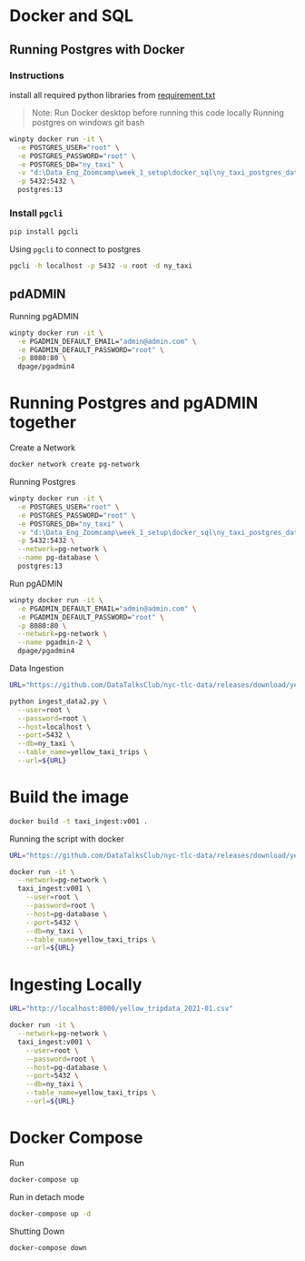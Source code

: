 # Docker and SQL

## Running Postgres with Docker

### Instructions
install all required python libraries from [requirement.txt](https://github.com/heaven-devoror/Data-Eng-Zoomcamp/tree/main/week_1_setup/docker_sql)

> Note: Run Docker desktop before running this code locally
Running postgres on windows git bash

```bash
winpty docker run -it \
  -e POSTGRES_USER="root" \
  -e POSTGRES_PASSWORD="root" \
  -e POSTGRES_DB="ny_taxi" \
  -v "d:\Data_Eng_Zoomcamp\week_1_setup\docker_sql\ny_taxi_postgres_data":/var/lib/postgresql/data \
  -p 5432:5432 \
  postgres:13
```
### Install `pgcli`
```bash
pip install pgcli
```

Using `pgcli` to connect to postgres
```bash
pgcli -h localhost -p 5432 -u root -d ny_taxi
```

## pdADMIN
Running pgADMIN
```bash
winpty docker run -it \
  -e PGADMIN_DEFAULT_EMAIL="admin@admin.com" \
  -e PGADMIN_DEFAULT_PASSWORD="root" \
  -p 8080:80 \
  dpage/pgadmin4
```

# Running Postgres and pgADMIN together
Create a Network
```bash
docker network create pg-network
```

Running Postgres
```bash
winpty docker run -it \
  -e POSTGRES_USER="root" \
  -e POSTGRES_PASSWORD="root" \
  -e POSTGRES_DB="ny_taxi" \
  -v "d:\Data_Eng_Zoomcamp\week_1_setup\docker_sql\ny_taxi_postgres_data":/var/lib/postgresql/data \
  -p 5432:5432 \
  --network=pg-network \
  --name pg-database \
  postgres:13
```
Run pgADMIN
```bash
winpty docker run -it \
  -e PGADMIN_DEFAULT_EMAIL="admin@admin.com" \
  -e PGADMIN_DEFAULT_PASSWORD="root" \
  -p 8080:80 \
  --network=pg-network \
  --name pgadmin-2 \
  dpage/pgadmin4
```

Data Ingestion
```bash
URL="https://github.com/DataTalksClub/nyc-tlc-data/releases/download/yellow/yellow_tripdata_2021-01.csv.gz"

python ingest_data2.py \
  --user=root \
  --password=root \
  --host=localhost \
  --port=5432 \
  --db=ny_taxi \
  --table_name=yellow_taxi_trips \
  --url=${URL}
```
# Build the image
```bash
docker build -t taxi_ingest:v001 .
```

Running the script with docker
```bash
URL="https://github.com/DataTalksClub/nyc-tlc-data/releases/download/yellow/yellow_tripdata_2021-01.csv.gz"

docker run -it \
  --network=pg-network \
  taxi_ingest:v001 \
    --user=root \
    --password=root \
    --host=pg-database \
    --port=5432 \
    --db=ny_taxi \
    --table_name=yellow_taxi_trips \
    --url=${URL}
```
# Ingesting Locally
```bash
URL="http://localhost:8000/yellow_tripdata_2021-01.csv"

docker run -it \
  --network=pg-network \
  taxi_ingest:v001 \
    --user=root \
    --password=root \
    --host=pg-database \
    --port=5432 \
    --db=ny_taxi \
    --table_name=yellow_taxi_trips \
    --url=${URL}
```

# Docker Compose
Run
```bash
docker-compose up
```
Run in detach mode
```bash
docker-compose up -d
```
Shutting Down
```bash
docker-compose down
```